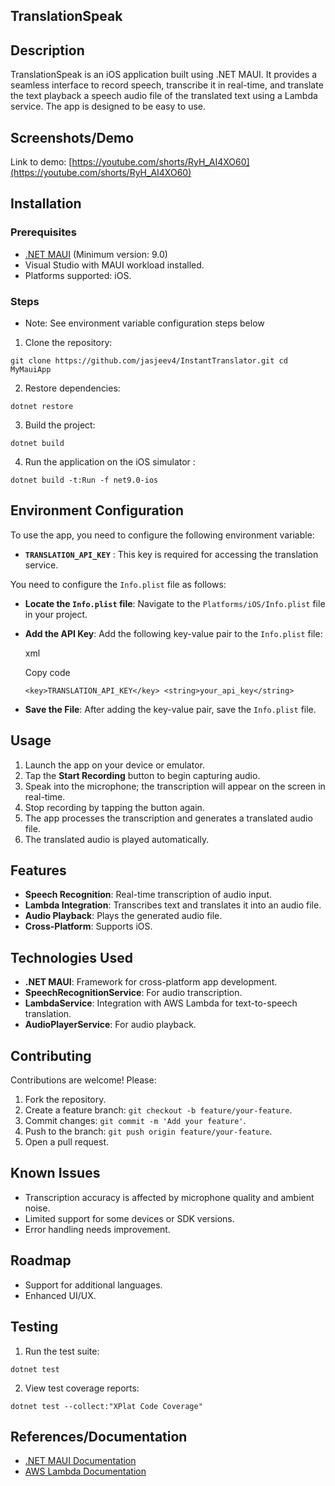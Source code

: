 ## TranslationSpeak

## Description

TranslationSpeak is an iOS application built using .NET MAUI. It provides a seamless interface to record speech, transcribe it in real-time, and translate the text playback a speech audio file of the translated text using a Lambda service. The app is designed to be easy to use.

## Screenshots/Demo

Link to demo: [https://youtube.com/shorts/RyH_AI4XO60](https://youtube.com/shorts/RyH_AI4XO60)

## Installation

### Prerequisites

- [.NET MAUI](https://dotnet.microsoft.com/apps/maui) (Minimum version: 9.0)
- Visual Studio with MAUI workload installed.
- Platforms supported: iOS.

### Steps

- Note: See environment variable configuration steps below
  

1. Clone the repository:
  
  `git clone https://github.com/jasjeev4/InstantTranslator.git
  cd MyMauiApp`
  
2. Restore dependencies:
  
  `dotnet restore`
  
3. Build the project:
  
  `dotnet build`
  
4. Run the application on the iOS simulator :
  
  `dotnet build -t:Run -f net9.0-ios`
  

## Environment Configuration

To use the app, you need to configure the following environment variable:

- **`TRANSLATION_API_KEY`** : This key is required for accessing the translation service.

You need to configure the `Info.plist` file as follows:

- **Locate the `Info.plist` file**: Navigate to the `Platforms/iOS/Info.plist` file in your project.
  
- **Add the API Key**: Add the following key-value pair to the `Info.plist` file:
  
  xml
  
  Copy code
  
  `<key>TRANSLATION_API_KEY</key> <string>your_api_key</string>`
  
- **Save the File**: After adding the key-value pair, save the `Info.plist` file.
  

## Usage

1. Launch the app on your device or emulator.
2. Tap the **Start Recording** button to begin capturing audio.
3. Speak into the microphone; the transcription will appear on the screen in real-time.
4. Stop recording by tapping the button again.
5. The app processes the transcription and generates a translated audio file.
6. The translated audio is played automatically.

## Features

- **Speech Recognition**: Real-time transcription of audio input.
- **Lambda Integration**: Transcribes text and translates it into an audio file.
- **Audio Playback**: Plays the generated audio file.
- **Cross-Platform**: Supports iOS.

## Technologies Used

- **.NET MAUI**: Framework for cross-platform app development.
- **SpeechRecognitionService**: For audio transcription.
- **LambdaService**: Integration with AWS Lambda for text-to-speech translation.
- **AudioPlayerService**: For audio playback.

## Contributing

Contributions are welcome! Please:

1. Fork the repository.
2. Create a feature branch: `git checkout -b feature/your-feature`.
3. Commit changes: `git commit -m 'Add your feature'`.
4. Push to the branch: `git push origin feature/your-feature`.
5. Open a pull request.

## Known Issues

- Transcription accuracy is affected by microphone quality and ambient noise.
- Limited support for some devices or SDK versions.
- Error handling needs improvement.

## Roadmap

- Support for additional languages.
- Enhanced UI/UX.

## Testing

1. Run the test suite:
  
  `dotnet test`
  
2. View test coverage reports:
  
  `dotnet test --collect:"XPlat Code Coverage"`
  

## References/Documentation

- [.NET MAUI Documentation](https://learn.microsoft.com/en-us/dotnet/maui/)
- [AWS Lambda Documentation](https://docs.aws.amazon.com/lambda/index.html)
